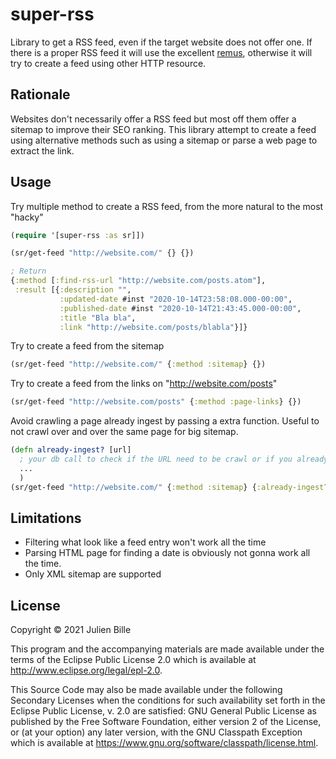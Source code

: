# super-rss

Library to get a RSS feed, even if the target website does not offer one.
If there is a proper RSS feed it will use the excellent [remus](https://github.com/igrishaev/remus), otherwise it will try to create a feed using other HTTP resource.

## Rationale
Websites don't necessarily offer a RSS feed but most off them offer a sitemap to improve their SEO ranking.
This library attempt to create a feed using alternative methods such as using a sitemap or parse a web page to extract the link.

## Usage

Try multiple method to create a RSS feed, from the more natural to the most "hacky"
```clj
(require '[super-rss :as sr]])

(sr/get-feed "http://website.com/" {} {})

; Return
{:method [:find-rss-url "http://website.com/posts.atom"],
 :result [{:description "",
           :updated-date #inst "2020-10-14T23:58:08.000-00:00",
           :published-date #inst "2020-10-14T21:43:45.000-00:00",
           :title "Bla bla",
           :link "http://website.com/posts/blabla"}]}
```
Try to create a feed from the sitemap
```clj
(sr/get-feed "http://website.com/" {:method :sitemap} {})
```

Try to create a feed from the links on "http://website.com/posts"
```clj
(sr/get-feed "http://website.com/posts" {:method :page-links} {})
```

Avoid crawling a page already ingest by passing a extra function.
Useful to not crawl over and over the same page for big sitemap.
```clj
(defn already-ingest? [url]
  ; your db call to check if the URL need to be crawl or if you already have the result in database
  ...
  )
(sr/get-feed "http://website.com/" {:method :sitemap} {:already-ingest? already-ingest?})
```

## Limitations
- Filtering what look like a feed entry won't work all the time
- Parsing HTML page for finding a date is obviously not gonna work all the time.
- Only XML sitemap are supported

## License

Copyright © 2021 Julien Bille

This program and the accompanying materials are made available under the
terms of the Eclipse Public License 2.0 which is available at
http://www.eclipse.org/legal/epl-2.0.

This Source Code may also be made available under the following Secondary
Licenses when the conditions for such availability set forth in the Eclipse
Public License, v. 2.0 are satisfied: GNU General Public License as published by
the Free Software Foundation, either version 2 of the License, or (at your
option) any later version, with the GNU Classpath Exception which is available
at https://www.gnu.org/software/classpath/license.html.

